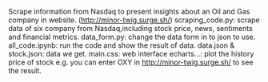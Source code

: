 Scrape information from Nasdaq to present insights about an Oil and Gas company in website. (http://minor-twig.surge.sh/)
scraping_code.py: scrape data of six company from Nasdaq,including stock price, news, sentiments and financial metrics.
data_form.py: change the data form in to json to use.
all_code.ipynb: run the code and show the result of data.
data.json & stock.json: data we get.
main.css: web interface
echarts...: plot the history price of stock
e.g. you can enter OXY in http://minor-twig.surge.sh/ to see the result.
